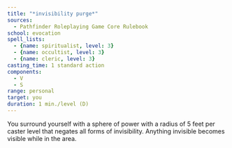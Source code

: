 ```yaml
---
title: "*invisibility purge*"
sources:
  - Pathfinder Roleplaying Game Core Rulebook
school: evocation
spell_lists:
  - {name: spiritualist, level: 3}
  - {name: occultist, level: 3}
  - {name: cleric, level: 3}
casting_time: 1 standard action
components:
  - V
  - S
range: personal
target: you
duration: 1 min./level (D)
---
```


You surround yourself with a sphere of power with a radius of 5 feet per caster level that negates all forms of invisibility. Anything invisible becomes visible while in the area.

